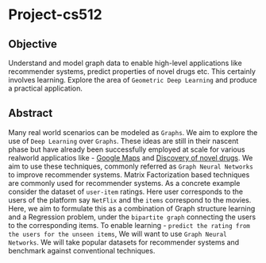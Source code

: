 # Project-cs512


## Objective

Understand and model graph data to enable high-level applications like recommender systems, predict properties of novel drugs etc. This certainly involves learning. Explore the area of `Geometric Deep Learning` and produce a practical application.

## Abstract

Many real world scenarios can be modeled as `Graphs`. We aim to explore the use of `Deep Learning` over `Graphs`. These ideas are still in their nascent phase but have already been successfully employed at scale for various realworld applicatios like - [Google Maps](https://deepmind.com/blog/article/traffic-prediction-with-advanced-graph-neural-networks) and [Discovery of novel drugs](https://pubmed.ncbi.nlm.nih.gov/32084340/). We aim to use these techniques, commonly referred as `Graph Neural Networks` to improve recommender systems. Matrix Factorization based techniques are commonly used for recommender systems. As a concrete example consider the dataset of `user-item` ratings. Here user corresponds to the users of the platform say `NetFlix` and the `items` correspond to the movies. Here, we aim to formulate this as a combination of Graph structure learning and a Regression problem, under the `bipartite graph` connecting the users to the corresponding items. To enable learning - `predict the rating from the users for the unseen items`, We will want to use `Graph Neural Networks`. We will take popular datasets for recommender systems  and benchmark against conventional techniques. 


